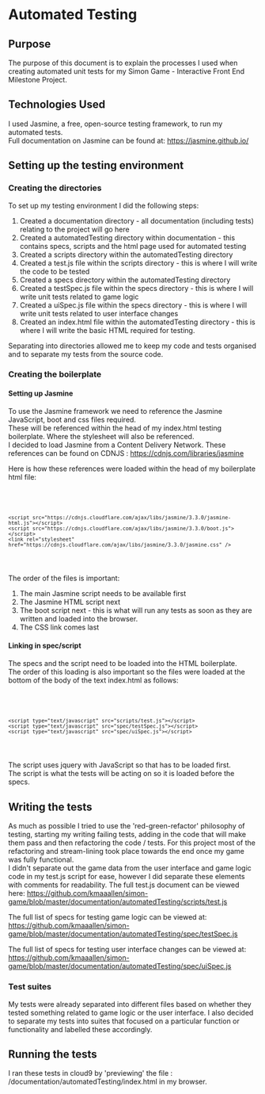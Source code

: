 # Automated Testing
## Purpose
The purpose of this document is to explain the processes I used when creating automated unit tests for my Simon Game - Interactive Front End Milestone Project.

## Technologies Used
I used Jasmine, a free, open-source testing framework, to run my automated tests.
<br> Full documentation on Jasmine can be found at: https://jasmine.github.io/

## Setting up the testing environment
### Creating the directories
To set up my testing environment I did the following steps:
1) Created a documentation directory - all documentation (including tests) relating to the project will go here
2) Created a automatedTesting directory within documentation - this contains specs, scripts and the html page used for automated testing
3) Created a scripts directory within the automatedTesting directory
4) Created a test.js file within the scripts directory - this is where I will write the code to be tested
5) Created a specs directory within the automatedTesting directory
6) Created a testSpec.js file within the specs directory - this is where I will write unit tests related to game logic
7) Created a uiSpec.js file within the specs directory - this is where I will write unit tests related to user interface changes
8) Created an index.html file within the automatedTesting directory - this is where I will write the basic HTML required for testing.

Separating into directories allowed me to keep my code and tests organised and to separate my tests from the source code.

### Creating the boilerplate
#### Setting up Jasmine
To use the Jasmine framework we need to reference the Jasmine JavaScript, boot and css files required.<br>
These will be referenced within the head of my index.html testing boilerplate. Where the stylesheet will also be referenced. <br>
I decided to load Jasmine from a Content Delivery Network.
These references can be found on CDNJS : https://cdnjs.com/libraries/jasmine

Here is how these references were loaded within the head of my boilerplate html file:
<pre><code>
    <script src="https://cdnjs.cloudflare.com/ajax/libs/jasmine/3.3.0/jasmine.js"></script> 
    <script src="https://cdnjs.cloudflare.com/ajax/libs/jasmine/3.3.0/jasmine-html.js"></script> 
    <script src="https://cdnjs.cloudflare.com/ajax/libs/jasmine/3.3.0/boot.js"></script>
    <link rel="stylesheet" href="https://cdnjs.cloudflare.com/ajax/libs/jasmine/3.3.0/jasmine.css" />
</code></pre>

The order of the files is important:
1) The main Jasmine script needs to be available first
2) The Jasmine HTML script next
3) The boot script next - this is what will run any tests as soon as they are written and loaded into the browser.
4) The CSS link comes last

#### Linking in spec/script 
The specs and the script need to be loaded into the HTML boilerplate. <br>
The order of this loading is also important so the files were loaded at the bottom of the body of the text index.html as follows:
<pre><code>
    <script src="https://cdnjs.cloudflare.com/ajax/libs/jquery/3.3.1/jquery.min.js"></script>
    <script type="text/javascript" src="scripts/test.js"></script>
    <script type="text/javascript" src="spec/testSpec.js"></script>
    <script type="text/javascript" src="spec/uiSpec.js"></script>
</code></pre>

The script uses jquery with JavaScript so that has to be loaded first.<br>
The script is what the tests will be acting on so it is loaded before the specs. <br>


## Writing the tests
As much as possible I tried to use the 'red-green-refactor' philosophy of testing, starting my writing failing tests,
adding in the code that will make them pass and then refactoring the code / tests.
For this project most of the refactoring and stream-lining took place towards the end once my game was fully functional.
<br>
I didn't separate out the game data from the user interface and game logic code in my test.js script for ease, however I did separate
these elements with comments for readability. The full test.js document can be viewed here: https://github.com/kmaaallen/simon-game/blob/master/documentation/automatedTesting/scripts/test.js

The full list of specs for testing game logic can be viewed at: https://github.com/kmaaallen/simon-game/blob/master/documentation/automatedTesting/spec/testSpec.js

The full list of specs for testing user interface changes can be viewed at: https://github.com/kmaaallen/simon-game/blob/master/documentation/automatedTesting/spec/uiSpec.js

### Test suites
My tests were already separated into different files based on whether they tested something related to game logic or the user interface.
I also decided to separate my tests into suites that focused on a particular function or functionality and labelled these accordingly.

## Running the tests
I ran these tests in cloud9 by 'previewing' the file : /documentation/automatedTesting/index.html in my browser.